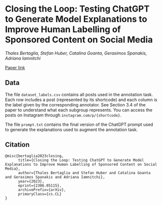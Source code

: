 # Closing the Loop: Testing ChatGPT to Generate Model Explanations to Improve Human Labelling of Sponsored Content on Social Media
*Thales Bertaglia, Stefan Huber, Catalina Goanta, Gerasimos Spanakis, Adriana Iamnitchi*

[Paper link](https://arxiv.org/abs/2306.05115)

## Data
The file `dataset_labels.csv` contains all posts used in the annotation task. Each row includes a post (represented by its shortcode) and each column is the label given by the corresponding annotator. See Section 3.4 of the paper to understand what each subgroup represents. You can access the posts on Instagram through `instagram.com/p/{shortcode}`.

The file `prompt.txt` contains the final version of the ChatGPT prompt used to generate the explanations used to augment the annotation task.

## Citation
```
@misc{bertaglia2023closing,
      title={Closing the Loop: Testing ChatGPT to Generate Model Explanations to Improve Human Labelling of Sponsored Content on Social Media}, 
      author={Thales Bertaglia and Stefan Huber and Catalina Goanta and Gerasimos Spanakis and Adriana Iamnitchi},
      year={2023},
      eprint={2306.05115},
      archivePrefix={arXiv},
      primaryClass={cs.CL}
}
```
